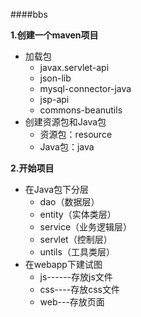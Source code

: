 ####bbs

**1.创建一个maven项目**
* 加载包
  * javax.servlet-api
  * json-lib
  * mysql-connector-java
  * jsp-api
  * commons-beanutils
* 创建资源包和Java包
  * 资源包：resource
  * Java包：java

**2.开始项目**
* 在Java包下分层
  * dao（数据层）
  * entity（实体类层）
  * service（业务逻辑层）
  * servlet（控制层）
  * untils（工具类层）
* 在webapp下建试图
  * js------存放js文件
  * css----存放css文件
  * web---存放页面
  

